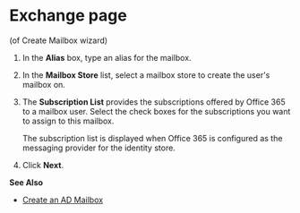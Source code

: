 # Exchange page

(of Create Mailbox wizard)

1. In the **Alias** box, type an alias for the mailbox.
2. In the **Mailbox Store** list, select a mailbox store to create the user's mailbox on.
3. The **Subscription List** provides the subscriptions offered by Office 365 to a mailbox user.
   Select the check boxes for the subscriptions you want to assign to this mailbox.

   The subscription list is displayed when Office 365 is configured as the messaging provider for
   the identity store.

4. Click **Next**.

**See Also**

- [Create an AD Mailbox](/docs/directorymanager/11.0/directorymanager/portal/user/create/activedirectory/mailbox/mailbox.md)
